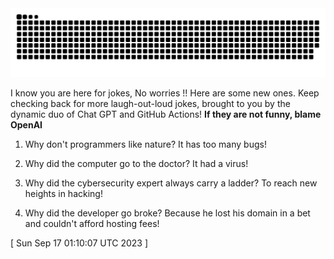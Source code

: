 <picture>
  <source media="(prefers-color-scheme: dark)" srcset="https://raw.githubusercontent.com/platane/platane/output/github-contribution-grid-snake-dark.svg">
  <source media="(prefers-color-scheme: light)" srcset="https://raw.githubusercontent.com/platane/platane/output/github-contribution-grid-snake.svg">
  <img alt="github contribution grid snake animation" src="https://raw.githubusercontent.com/platane/platane/output/github-contribution-grid-snake.svg">
</picture>


I know you are here for jokes, No worries !!
Here are some new ones. Keep checking back for more laugh-out-loud jokes, brought to you by the dynamic duo of Chat GPT and GitHub Actions! __If they are not funny, blame OpenAI__
 
1. Why don't programmers like nature? It has too many bugs!

2. Why did the computer go to the doctor? It had a virus!

3. Why did the cybersecurity expert always carry a ladder? To reach new heights in hacking!

4. Why did the developer go broke? Because he lost his domain in a bet and couldn't afford hosting fees!
 
[ 
Sun Sep 17 01:10:07 UTC 2023
 ]
